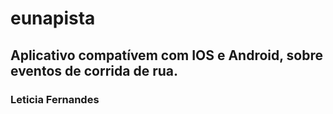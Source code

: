 # eunapista

## Aplicativo compatívem com IOS e Android, sobre eventos de corrida de rua.

### Leticia Fernandes
